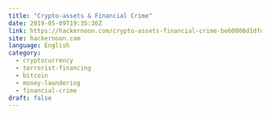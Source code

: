 ```yaml
---
title: "Crypto-assets & Financial Crime"
date: 2019-05-09T19:35:36Z
link: https://hackernoon.com/crypto-assets-financial-crime-be60008d1dfd?source=rss----3a8144eabfe3---4&utm_medium=RSS&utm_source=news.12bit.vn
site: hackernoon.com
language: English
category:
  - cryptocurrency
  - terrorist-financing
  - bitcoin
  - money-laundering
  - financial-crime
draft: false
---
```

